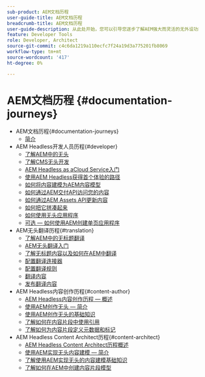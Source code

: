 ```yaml
---
sub-product: AEM文档历程
user-guide-title: AEM文档历程
breadcrumb-title: AEM文档历程
user-guide-description: 从此处开始，您可以引导您逐步了解AEM强大而灵活的无外设功能、其功能，以及如何在您的项目中利用这些功能。
feature: Developer Tools
role: Developer, Architect
source-git-commit: c4c6da1219a110ecfc7f24a19d3a775201fb8069
workflow-type: tm+mt
source-wordcount: '417'
ht-degree: 0%

---
```



# AEM文档历程 {#documentation-journeys}

<!--
Please note that all links to other guides need to be absolute references with leading protocol and domain since SCCM does not allow pages to be referenced with relative links in multiple ToCs.
-->

+ AEM文档历程{#documentation-journeys}
   + [简介](home.md)
+ AEM Headless开发人员历程{#developer}
   + [了解AEM中的无头](https://experienceleague.adobe.com/docs/experience-manager-cloud-service/headless-journey/developer/overview.html)
   + [了解CMS无头开发](https://experienceleague.adobe.com/docs/experience-manager-cloud-service/headless-journey/developer/learn-about.html)
   + [AEM Headless as aCloud Service入门](https://experienceleague.adobe.com/docs/experience-manager-cloud-service/headless-journey/developer/getting-started.html)
   + [使用AEM Headless获得首个体验的路径](https://experienceleague.adobe.com/docs/experience-manager-cloud-service/headless-journey/developer/path-to-first-experience.html)
   + [如何将内容建模为AEM内容模型](https://experienceleague.adobe.com/docs/experience-manager-cloud-service/headless-journey/developer/model-your-content.html)
   + [如何通过AEM交付API访问您的内容](https://experienceleague.adobe.com/docs/experience-manager-cloud-service/headless-journey/developer/access-your-content.html)
   + [如何通过AEM Assets API更新内容](https://experienceleague.adobe.com/docs/experience-manager-cloud-service/headless-journey/developer/update-your-content.html)
   + [如何把它拼凑起来](https://experienceleague.adobe.com/docs/experience-manager-cloud-service/headless-journey/developer/put-it-all-together.html)
   + [如何使用无头应用程序](https://experienceleague.adobe.com/docs/experience-manager-cloud-service/headless-journey/developer/go-live.html)
   + [可选 — 如何使用AEM创建单页应用程序](https://experienceleague.adobe.com/docs/experience-manager-cloud-service/headless-journey/developer/create-spa.html)
+ AEM无头翻译历程{#translation}
   + [了解AEM中的无标题翻译](https://experienceleague.adobe.com/docs/experience-manager-cloud-service/headless-journey/translation/overview.html)
   + [AEM无头翻译入门](https://experienceleague.adobe.com/docs/experience-manager-cloud-service/headless-journey/translation/getting-started.html)
   + [了解无标题内容以及如何在AEM中翻译](https://experienceleague.adobe.com/docs/experience-manager-cloud-service/headless-journey/translation/learn-about.html)
   + [配置翻译连接器](https://experienceleague.adobe.com/docs/experience-manager-cloud-service/headless-journey/translation/configure-connector.html)
   + [配置翻译规则](https://experienceleague.adobe.com/docs/experience-manager-cloud-service/headless-journey/translation/translation-rules.html)
   + [翻译内容](https://experienceleague.adobe.com/docs/experience-manager-cloud-service/headless-journey/translation/translate-content.html)
   + [发布翻译内容](https://experienceleague.adobe.com/docs/experience-manager-cloud-service/headless-journey/translation/publish-content.html)
+ AEM Headless内容创作历程{#content-author}
   + [AEM Headless内容创作历程 — 概述](https://experienceleague.adobe.com/docs/experience-manager-cloud-service/headless-journey/content-author/overview.md)
   + [使用AEM创作无头 — 简介](https://experienceleague.adobe.com/docs/experience-manager-cloud-service/headless-journey/content-author/introduction.md)
   + [使用AEM创作无头的基础知识](https://experienceleague.adobe.com/docs/experience-manager-cloud-service/headless-journey/content-author/basics.md)
   + [了解如何在内容片段中使用引用](https://experienceleague.adobe.com/docs/experience-manager-cloud-service/headless-journey/content-author/references.md)
   + [了解如何为内容片段定义元数据和标记](https://experienceleague.adobe.com/docs/experience-manager-cloud-service/headless-journey/content-author/metadata-tagging.md)
+ AEM Headless Content Architect历程{#content-architect}
   + [AEM Headless Content Architect历程概述](https://experienceleague.adobe.com/docs/experience-manager-cloud-service/headless-journey/content-architect/overview.md)
   + [使用AEM实现无头内容建模 — 简介](https://experienceleague.adobe.com/docs/experience-manager-cloud-service/headless-journey/content-architect/introduction.md)
   + [了解使用AEM实现无头的内容建模基础知识](https://experienceleague.adobe.com/docs/experience-manager-cloud-service/headless-journey/content-architect/basics.md)
   + [了解如何在AEM中创建内容片段模型](https://experienceleague.adobe.com/docs/experience-manager-cloud-service/headless-journey/content-architect/model-structure.md)

